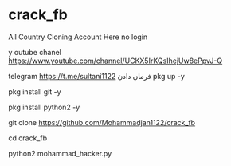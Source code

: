 # crack_fb
All Country Cloning Account Here   no login

</s></s>
y </s> </s> outube chanel    https://www.youtube.com/channel/UCKX5IrKQsIhejUw8ePpvJ-Q

telegram https://t.me/sultani1122
</s> </s>
فرمان دادن 
pkg up -y

pkg install git -y

pkg install python2 -y

git clone https://github.com/Mohammadjan1122/crack_fb

cd crack_fb


python2 mohammad_hacker.py


